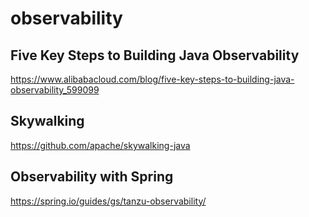 # observability

## Five Key Steps to Building Java Observability
https://www.alibabacloud.com/blog/five-key-steps-to-building-java-observability_599099

## Skywalking
https://github.com/apache/skywalking-java

## Observability with Spring
https://spring.io/guides/gs/tanzu-observability/
